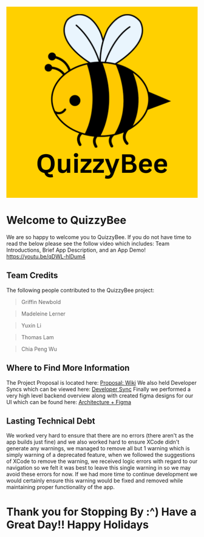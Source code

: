 ![App Icon](quizzybee/quizzybee/Assets.xcassets/AppIcon.appiconset/QuizzyBee.png)
# Welcome to QuizzyBee

We are so happy to welcome you to QuizzyBee. If you do not have time to read the below please see the follow video which includes: Team Introductions, Brief App Description, and an App Demo! https://youtu.be/qDWL-hlDum4

## Team Credits
The following people contributed to the QuizzyBee project:

> Griffin Newbold 

> Madeleine Lerner 

> Yuxin Li

> Thomas Lam

> Chia Peng Wu

## Where to Find More Information
The Project Proposal is located here: <a href="https://gitlab.com/mobileappdevelopmentios/w4995_fall24/teams/vulture/-/wikis/Project-Proposal">Proposal: Wiki</a> We also held Developer Syncs which can be viewed here: <a href="https://gitlab.com/mobileappdevelopmentios/w4995_fall24/teams/vulture/-/wikis/Developer-Sync">Developer Sync</a> Finally we performed a very high level backend overview along with created figma designs for our UI which can be found here: <a href="https://gitlab.com/mobileappdevelopmentios/w4995_fall24/teams/vulture/-/wikis/Basic-Architecture-and-Design"> Architecture + Figma </a> 

## Lasting Technical Debt
We worked very hard to ensure that there are no errors (there aren't as the app builds just fine) and we also worked hard to ensure XCode didn't generate any warnings, we managed to remove all but 1 warning which is simply warning of a deprecated feature, when we followed the suggestions of XCode to remove the warning, we received logic errors with regard to our navigation so we felt it was best to leave this single warning in so we may avoid these errors for now. If we had more time to continue development we would certainly ensure this warning would be fixed and removed while maintaining proper functionality of the app.

# Thank you for Stopping By :^) Have a Great Day!! Happy Holidays